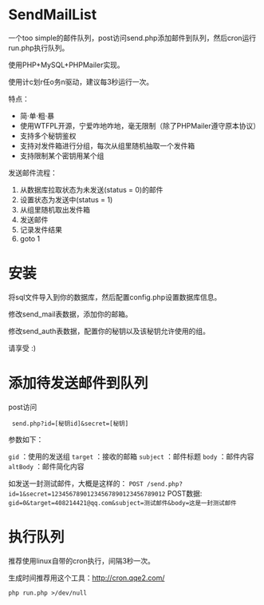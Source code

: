 # SendMailList
一个too simple的邮件队列，post访问send.php添加邮件到队列，然后cron运行run.php执行队列。

使用PHP+MySQL+PHPMailer实现。

使用计c划r任o务n驱动，建议每3秒运行一次。



特点：

* 简·单·粗·暴
* 使用WTFPL开源，宁爱咋地咋地，毫无限制（除了PHPMailer遵守原本协议）
* 支持多个秘钥鉴权
* 支持对发件箱进行分组，每次从组里随机抽取一个发件箱
* 支持限制某个密钥用某个组



发送邮件流程：
1. 从数据库拉取状态为未发送(status = 0)的邮件
2. 设置状态为发送中(status = 1)
3. 从组里随机取出发件箱
4. 发送邮件
5. 记录发件结果
6. goto 1



# 安装

将sql文件导入到你的数据库，然后配置config.php设置数据库信息。

修改send_mail表数据，添加你的邮箱。

修改send_auth表数据，配置你的秘钥以及该秘钥允许使用的组。

请享受 :)



# 添加待发送邮件到队列

post访问

``` send.php?id=[秘钥id]&secret=[秘钥]```

参数如下：

```gid``` ：使用的发送组
```target``` ：接收的邮箱
```subject``` ：邮件标题
```body``` ：邮件内容
```altBody``` ：邮件简化内容

如发送一封测试邮件，大概是这样的：
```POST /send.php?id=1&secret=12345678901234567890123456789012```
POST数据:
```gid=0&target=408214421@qq.com&subject=测试邮件&body=这是一封测试邮件```



# 执行队列

推荐使用linux自带的cron执行，间隔3秒一次。

生成时间推荐用这个工具：http://cron.qqe2.com/

```php run.php >/dev/null```